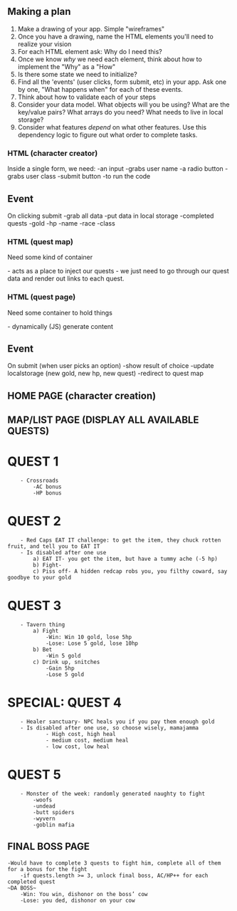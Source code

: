 ## Making a plan
1) Make a drawing of your app. Simple "wireframes"
2) Once you have a drawing, name the HTML elements you'll need to realize your vision
3) For each HTML element ask: Why do I need this?
4) Once we know _why_ we need each element, think about how to implement the "Why" as a "How"
5) Is there some state we need to initialize?
6) Find all the 'events' (user clicks, form submit, etc) in your app. Ask one by one, "What happens when" for each of these events.
7) Think about how to validate each of your steps
8) Consider your data model. What objects will you be using? What are the key/value pairs? What arrays do you need? What needs to live in local storage?
9) Consider what features _depend_ on what other features. Use this dependency logic to figure out what order to complete tasks.

### HTML (character creator)
Inside a single form, we need:
    -an input
        -grabs user name
    -a radio button
        -grabs user class
    -submit button
        -to run the code
## Event
On clicking submit
    -grab all data
        -put data in local storage
            -completed quests
            -gold
            -hp
            -name
            -race
            -class

### HTML (quest map)
Need some kind of container <ul></ul>
    - acts as a place to inject our quests
    - we just need to go through our quest data and render out links to each quest.

### HTML (quest page)
Need some container to hold things <div>
    - dynamically (JS) generate content
## Event
On submit (when user picks an option)
    -show result of choice
    -update localstorage (new gold, new hp, new quest)
    -redirect to quest map

## HOME PAGE (character creation)
## MAP/LIST PAGE (DISPLAY ALL AVAILABLE QUESTS)
#   QUEST 1
        - Crossroads
            -AC bonus
            -HP bonus
#   QUEST 2
        - Red Caps EAT IT challenge: to get the item, they chuck rotten fruit, and tell you to EAT IT
        - Is disabled after one use
            a) EAT IT- you get the item, but have a tummy ache (-5 hp)
            b) Fight-
            c) Piss off- A hidden redcap robs you, you filthy coward, say goodbye to your gold
#   QUEST 3
        - Tavern thing
            a) Fight
                -Win: Win 10 gold, lose 5hp
                -Lose: Lose 5 gold, lose 10hp
            b) Bet
                -Win 5 gold
            c) Drink up, snitches
                -Gain 5hp
                -Lose 5 gold
#  SPECIAL: QUEST 4
        - Healer sanctuary- NPC heals you if you pay them enough gold
        - Is disabled after one use, so choose wisely, mamajamma
                - High cost, high heal
                - medium cost, medium heal
                - low cost, low heal
#   QUEST 5
        - Monster of the week: randomly generated naughty to fight
            -woofs
            -undead
            -butt spiders
            -wyvern
            -goblin mafia
## FINAL BOSS PAGE
    -Would have to complete 3 quests to fight him, complete all of them for a bonus for the fight
        -if quests.length >= 3, unlock final boss, AC/HP++ for each completed quest
    ~DA BOSS~
        -Win: You win, dishonor on the boss’ cow
        -Lose: you ded, dishonor on your cow